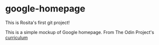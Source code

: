 # google-homepage
This is Rosita's first git project!

This is a simple mockup of Google homepage. 
From The Odin Project's [curriculum](http://www.theodinproject.com)


